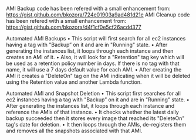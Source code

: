 AMI Backup code has been refered with a small enhancement from: https://gist.github.com/bkozora/724e01903a9ad481d21e
AMI Cleanup code has been refered with a small enhancement from: https://gist.github.com/bkozora/d4f1cf0e5cf26acdd377

Automated AMI Backups
•	This script will first search for all ec2 instances having a tag with "Backup” on it and are in "Running" state.
•	After generating the instances list, it loops through each instance and then creates an AMI of it.
•	Also, it will look for a "Retention" tag key which will be used as a retention policy number in days. If there is no tag with that name, it will use a 7 days default value for each AMI.
•	After creating the AMI it creates a "DeleteOn" tag on the AMI indicating when it will be deleted using the Retention value and another Lambda function.

Automated AMI and Snapshot Deletion
•	This script first searches for all ec2 instances having a tag with "Backup” on it and are in "Running" state.
•	After generating the instances list, it loops through each instance and reference the AMIs of that instance.
•	It checks whether the latest daily backup succeeded then it stores every image that reached its "DeleteOn" tag's date for deletion.
•	It then loops through the AMIs, de-registers them and removes all the snapshots associated with that AMI.
